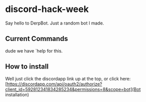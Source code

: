 # discord-hack-week
Say hello to DerpBot. Just a random bot I made.
## Current Commands
dude we have \`help for this.
## How to install
Well just click the discordapp link up at the top, or click here: [https://discordapp.com/api/oauth2/authorize?client_id=592812341834285234&permissions=8&scope=bot](Bot installation)
